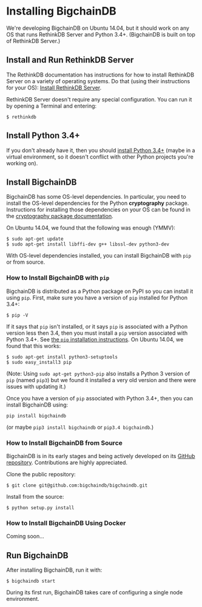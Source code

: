 # Installing BigchainDB

We're developing BigchainDB on Ubuntu 14.04, but it should work on any OS that runs RethinkDB Server and Python 3.4+. (BigchainDB is built on top of RethinkDB Server.)

## Install and Run RethinkDB Server

The RethinkDB documentation has instructions for how to install RethinkDB Server on a variety of operating systems. Do that (using their instructions for your OS): [Install RethinkDB Server](http://rethinkdb.com/docs/install/).

RethinkDB Server doesn't require any special configuration. You can run it by opening a Terminal and entering:
```text
$ rethinkdb
```

## Install Python 3.4+

If you don't already have it, then you should [install Python 3.4+](https://www.python.org/downloads/) (maybe in a virtual environment, so it doesn't conflict with other Python projects you're working on).

## Install BigchainDB

BigchainDB has some OS-level dependencies. In particular, you need to install the OS-level dependencies for the Python **cryptography** package. Instructions for installing those dependencies on your OS can be found in the [cryptography package documentation](https://cryptography.io/en/latest/installation/).

On Ubuntu 14.04, we found that the following was enough (YMMV):
```text
$ sudo apt-get update
$ sudo apt-get install libffi-dev g++ libssl-dev python3-dev
```

With OS-level dependencies installed, you can install BigchainDB with `pip` or from source.

### How to Install BigchainDB with `pip`

BigchainDB is distributed as a Python package on PyPI so you can install it using `pip`. First, make sure you have a version of `pip` installed for Python 3.4+:
```text
$ pip -V
```

If it says that `pip` isn't installed, or it says `pip` is associated with a Python version less then 3.4, then you must install a `pip` version associated with Python 3.4+. See [the `pip` installation instructions](https://pip.pypa.io/en/stable/installing/). On Ubuntu 14.04, we found that this works:
```text
$ sudo apt-get install python3-setuptools
$ sudo easy_install3 pip
```
(Note: Using `sudo apt-get python3-pip` also installs a Python 3 version of `pip` (named `pip3`) but we found it installed a very old version and there were issues with updating it.)

Once you have a version of `pip` associated with Python 3.4+, then you can install BigchainDB using:
```text
pip install bigchaindb
```
(or maybe `pip3 install bigchaindb` or `pip3.4 bigchaindb`.)

### How to Install BigchainDB from Source

BigchainDB is in its early stages and being actively developed on its [GitHub repository](https://github.com/bigchaindb/bigchaindb). Contributions are highly appreciated.

Clone the public repository:
```text
$ git clone git@github.com:bigchaindb/bigchaindb.git
```

Install from the source:
```text
$ python setup.py install
```

### How to Install BigchainDB Using Docker

Coming soon...

## Run BigchainDB

After installing BigchainDB, run it with:
```text
$ bigchaindb start
```

During its first run, BigchainDB takes care of configuring a single node environment.
